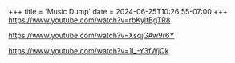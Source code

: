 +++
title = 'Music Dump'
date = 2024-06-25T10:26:55-07:00
+++
https://www.youtube.com/watch?v=rbKyltBgTR8

https://www.youtube.com/watch?v=XsqjGAw9r6Y

https://www.youtube.com/watch?v=1l_-Y3fWjQk
